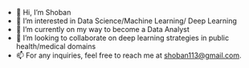 - 👋 Hi, I’m Shoban
- 👀 I’m interested in Data Science/Machine Learning/ Deep Learning
- 🌱 I’m currently on my way to become a Data Analyst
- 💞️ I’m looking to collaborate on deep learning strategies in public health/medical domains
- 📫 For any inquiries, feel free to reach me at shoban113@gmail.com.


